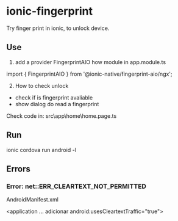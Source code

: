 # ionic-fingerprint
Try finger print in ionic, to unlock device.

## Use

1) add a provider FingerprintAIO how module in app.module.ts

import { FingerprintAIO } from '@ionic-native/fingerprint-aio/ngx';

2) How to check unlock
 - check if is fingerprint avaliable
 - show dialog do read a fingerprint

Check code in: src\app\home\home.page.ts

## Run

ionic cordova run android -l

## Errors

### Error: net::ERR_CLEARTEXT_NOT_PERMITTED

AndroidManifest.xml

<application ... adicionar android:usesCleartextTraffic="true">